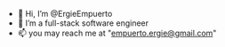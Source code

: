 - 👋 Hi, I’m @ErgieEmpuerto
- 👀 I’m a full-stack software engineer
- 📫 you may reach me at "empuerto.ergie@gmail.com"

<!---
ErgieEmpuerto/ErgieEmpuerto is a ✨ special ✨ repository because its `README.md` (this file) appears on your GitHub profile.
You can click the Preview link to take a look at your changes.
--->
